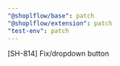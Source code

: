 ```yaml
---
"@shoplflow/base": patch
"@shoplflow/extension": patch
"test-env": patch
---
```


[SH-814] Fix/dropdown button
